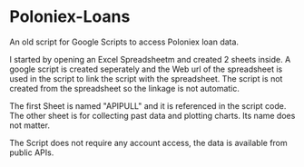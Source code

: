 # Poloniex-Loans
An old script for Google Scripts to access Poloniex loan data. 

I started by opening an Excel Spreadsheetm and created 2 sheets inside. 
A google script is created seperately and the Web url of the spreadsheet is used in the script to link the script with the spreadsheet. 
The script is not created from the spreadsheet so the linkage is not automatic. 

The first Sheet is named "APIPULL" and it is referenced in the script code. The other sheet is for collecting past data and plotting charts. Its name does not matter. 

The Script does not require any account access, the data is available from public APIs. 

